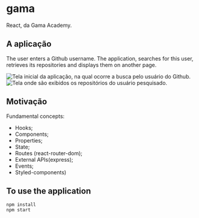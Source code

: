 # gama
React, da Gama Academy.

## A aplicação
The user enters a Github username. The application, searches for this user, retrieves its repositories and displays them on another page.

![Tela inicial da aplicação, na qual ocorre a busca pelo usuário do Github.](https://imgur.com/V9WQqtO.png)
![Tela onde são exibidos os repositórios do usuário pesquisado.](https://imgur.com/k0cJKWl.png)

## Motivação
Fundamental concepts:
- Hooks;
- Components;
- Properties;
- State;
- Routes (react-router-dom);
- External APIs(express);
- Events;
- Styled-components)

## To use the application
```
npm install
npm start
```
